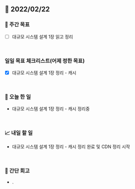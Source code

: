## 📅 2022/02/22


### 👏 주간 목표

- [ ] 대규모 시스템 설계 1장 읽고 정리

<br/>

### 일일 목표 체크리스트(어제 정한 목표)

- [x] 대규모 시스템 설계 1장 정리 - 캐시

<br/>

### 💯 오늘 한 일

- 대규모 시스템 설계 1장 정리 - 캐시 정리중

<br/>

### 📈 내일 할 일

- 대규모 시스템 설계 1장 정리 - 캐시 정리 완료 및 CDN 정리 시작

<br/>

### 🤔 간단 회고

- .



 




 









